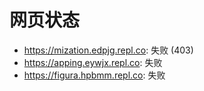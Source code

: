 # 网页状态
- https://mization.edpjg.repl.co: 失败 (403)
- https://apping.eywjx.repl.co: 失败
- https://figura.hpbmm.repl.co: 失败
